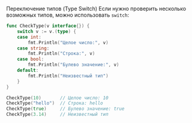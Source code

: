 Переключение типов  (Type Switch) Если нужно проверить несколько возможных типов, можно использовать `switch`:

```go
func CheckType(v interface{}) {
    switch v := v.(type) {
    case int:
        fmt.Println("Целое число:", v)
    case string:
        fmt.Println("Строка:", v)
    case bool:
        fmt.Println("Булево значение:", v)
    default:
        fmt.Println("Неизвестный тип")
    }
}

CheckType(10)       // Целое число: 10
CheckType("hello")  // Строка: hello
CheckType(true)     // Булево значение: true
CheckType(3.14)     // Неизвестный тип
```
